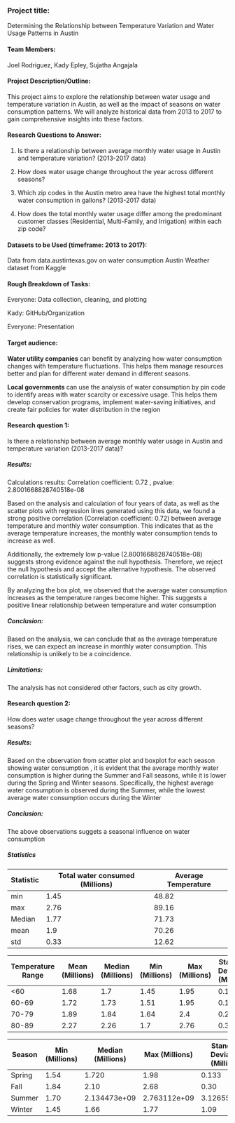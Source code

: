 

### **Project title:**
Determining the Relationship between Temperature Variation and Water Usage Patterns in Austin
#### **Team Members:**
Joel Rodriguez, Kady Epley, Sujatha Angajala
#### **Project Description/Outline:**
This project aims to explore the relationship between water usage and temperature variation in Austin, as well as the impact of seasons on water consumption patterns. We will analyze historical data from 2013 to 2017 to gain comprehensive insights into these factors.

#### **Research Questions to Answer:**
1. Is there a relationship between average monthly water usage in Austin and temperature variation? (2013-2017 data)
2. How does water usage change throughout the year across different seasons?

3. Which zip codes in the Austin metro area have the highest total monthly water consumption in gallons? (2013-2017 data)

4. How does the total monthly water usage differ among the predominant customer classes (Residential, Multi-Family, and Irrigation) within each zip code?

#### **Datasets to be Used (timeframe: 2013 to 2017):**
Data from data.austintexas.gov on water consumption
Austin Weather dataset from Kaggle
#### **Rough Breakdown of Tasks:** 
Everyone: Data collection, cleaning, and plotting

Kady: GitHub/Organization

Everyone: Presentation
#### **Target audience:**

**Water utility companies** can benefit by analyzing how water consumption changes with temperature fluctuations. This helps them manage resources better and plan for different water demand in different seasons.

**Local governments** can use the analysis of water consumption by pin code to identify areas with water scarcity or excessive usage. This helps them develop conservation programs, implement water-saving initiatives, and create fair policies for water distribution in the region


#### **Research question 1:**
Is there a relationship between average monthly water usage in Austin and temperature variation (2013-2017 data)?
##### **Results:**
Calculations results: Correlation coefficient: 0.72 , pvalue: 2.8001668828740518e-08

Based on the analysis and calculation of four years of data, as well as the scatter plots with regression lines generated using this data, we found a strong positive correlation (Correlation coefficient: 0.72) between average temperature and monthly water consumption. This indicates that as the average temperature increases, the monthly water consumption tends to increase as well.

Additionally, the extremely low p-value (2.8001668828740518e-08) suggests strong evidence against the null hypothesis. Therefore, we reject the null hypothesis and accept the alternative hypothesis. The observed correlation is statistically significant.

By analyzing the box plot, we observed that the average water consumption increases as the temperature ranges become higher. This suggests a positive linear relationship between temperature and water consumption
##### **Conclusion:**
Based on the analysis, we can conclude that as the average temperature rises, we can expect an increase in monthly water consumption. This relationship is unlikely to be a coincidence.
##### Limitations: 
The analysis has not considered other factors, such as city growth.
#### **Research question 2:**
How does water usage change throughout the year across different seasons?
##### **Results:**
Based on the observation from  scatter plot and boxplot for each season showing water consumption , it is evident that the average monthly water consumption is higher during the Summer and Fall seasons, while it is lower during the Spring and Winter seasons. Specifically, the highest average water consumption is observed during the Summer, while the lowest average water consumption occurs during the Winter
##### **Conclusion:**
The above observations suggets a seasonal influence on water consumption
##### **Statistics**
| Statistic | Total water consumed (Millions) | Average Temperature |
| --------- | ------------------------------ | ------------------- |
| min       | 1.45                           | 48.82               |
| max       | 2.76                           | 89.16               |
| Median    | 1.77                           | 71.73               |
| mean      | 1.9                            | 70.26               |
| std       | 0.33                           | 12.62               |



| Temperature Range   | Mean (Millions) | Median (Millions) | Min (Millions) | Max (Millions) | Standard Deviation (Millions) |
| ------------------- | --------------- | ----------------- | -------------- | -------------- | ---------------------------- |
| <60                 | 1.68            | 1.7               | 1.45           | 1.95           | 0.13                         |
| 60-69               | 1.72            | 1.73              | 1.51           | 1.95           | 0.13                         |
| 70-79               | 1.89            | 1.84              | 1.64           | 2.4            | 0.23                         |
| 80-89               | 2.27            | 2.26              | 1.7            | 2.76           | 0.3                          |



| Season  | Min (Millions) | Median (Millions) | Max (Millions) | Standard Deviation (Millions) | Mean (Millions) |
| ------- | -------------- | ----------------- | -------------- | ---------------------------- | --------------- |
| Spring  | 1.54           | 1.720             | 1.98           | 0.133                        | 1.73            |
| Fall    | 1.84           | 2.10              | 2.68           | 0.30                         | 2.17            |
| Summer  | 1.70           | 2.134473e+09      | 2.763112e+09   | 3.126551e+08                 | 2.20            |
| Winter  | 1.45           | 1.66              | 1.77           | 1.09                         | 1.65            |

